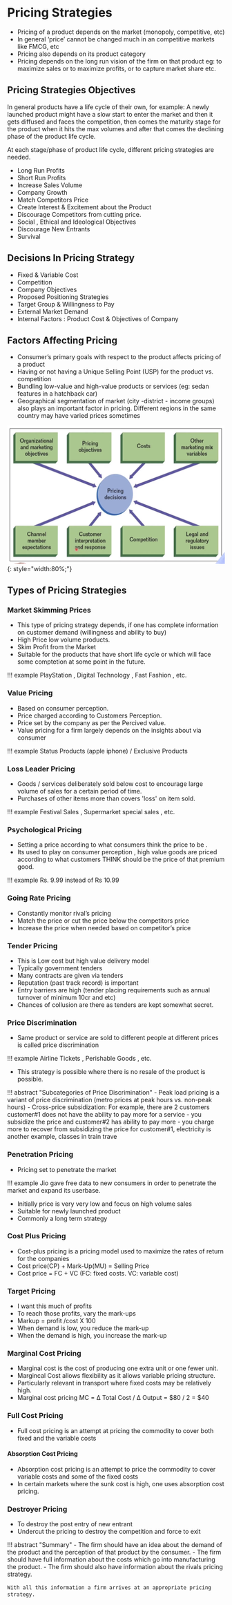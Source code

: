 # Pricing Strategies 
- Pricing of a product depends on the market (monopoly, competitive, etc)
- In general ‘price’ cannot be changed much in an competitive markets like FMCG,
etc
- Pricing also depends on its product category
- Pricing depends on the long run vision of the firm on that product eg: to
maximize sales or to maximize profits, or to capture market share etc.

## Pricing Strategies Objectives
In general products have a life cycle of their own, for example: A newly launched
product might have a slow start to enter the market and then it gets diffused and
faces the competition, then comes the maturity stage for the product when it hits
the max volumes and after that comes the declining phase of the product life
cycle.

At each stage/phase of product life cycle, different pricing strategies are needed.

- Long Run Profits
- Short Run Profits 
- Increase Sales Volume 
- Company Growth 
- Match Competitors Price 
- Create Interest & Excitement about the Product
- Discourage Competitors from cutting price.
- Social , Ethical and Ideological Objectives 
- Discourage New Entrants 
- Survival

## Decisions In Pricing Strategy 
- Fixed & Variable Cost 
-  Competition 
- Company Objectives 
- Proposed Positioning Strategies 
- Target Group & Willingness to Pay
- External Market Demand 
- Internal Factors : Product Cost & Objectives of Company


## Factors Affecting Pricing 
- Consumer’s primary goals with respect to the product affects pricing of a product
- Having or not having a Unique Selling Point (USP) for the product vs. competition
- Bundling low-value and high-value products or services (eg: sedan features in a
hatchback car)
- Geographical segmentation of market (city -district - income groups) also plays
an important factor in pricing. Different regions in the same country may have
varied prices sometimes

![](img/image_2023-06-08-16-13-36.png){: style="width:80%;"}

## Types of Pricing Strategies 
### Market Skimming Prices 
- This type of pricing strategy depends, if one has complete information on
customer demand (willingness and ability to buy)
- High Price low volume products.
- Skim Profit from the Market 
- Suitable for the products that have short life cycle or which will face some 
comptetion at some point in the future.

!!! example 
    PlayStation , Digital Technology , Fast Fashion , etc.

### Value Pricing 
- Based on consumer perception.
- Price charged according to Customers Perception.
- Price set by the company as per the Percived value.
- Value pricing for a firm largely depends on the insights about via consumer

!!! example
    Status Products (apple iphone) / Exclusive Products 

### Loss Leader Pricing 
- Goods / services deliberately sold below cost to encourage 
large volume of sales for a certain period of time.
- Purchases of other items more than covers 'loss' on item sold.

!!! example 
    Festival Sales , Supermarket special sales , etc.

### Psychological Pricing 
- Setting a price according to what consumers think the price to be .
- Its used to play on consumer perception , high value goods are priced 
according to what customers THINK should be the price of that premium good.

!!! example
    Rs. 9.99 instead of Rs 10.99

### Going Rate Pricing 
- Constantly monitor rival’s pricing
- Match the price or cut the price below the competitors price
- Increase the price when needed based on competitor’s price

### Tender Pricing 
- This is Low cost but high value delivery model
- Typically government tenders
- Many contracts are given via tenders
- Reputation (past track record) is important
- Entry barriers are high (tender placing requirements such as annual turnover of
minimum 10cr and etc)
- Chances of collusion are there as tenders are kept somewhat secret.

### Price Discrimination 
- Same product or service are sold to different people at different prices is called
price discrimination

!!! example 
    Airline Tickets , Perishable Goods , etc.

- This strategy is possible where there is no resale of the product is possible.

!!! abstract "Subcategories of Price Discrimination"
    - Peak load pricing is a variant of price discrimination (metro prices at peak hours
    vs. non-peak hours)
    - Cross-price subsidization: For example, there are 2 customers customer#1 does
    not have the ability to pay more for a service - you subsidize the price and
    customer#2 has ability to pay more - you charge more to recover from
    subsidizing the price for customer#1, electricity is another example, classes in
    train trave

### Penetration Pricing 
- Pricing set to penetrate the market

!!! example 
    Jio gave free data to new consumers in order to penetrate the market and expand its userbase.

- Initially price is very very low and focus on high volume sales
- Suitable for newly launched product
- Commonly a long term strategy

### Cost Plus Pricing 
- Cost-plus pricing is a pricing model used to maximize the rates of return for the
companies
- Cost price(CP) + Mark-Up(MU) = Selling Price
- Cost price = FC + VC (FC: fixed costs. VC: variable cost)

### Target Pricing 
- I want this much of profits
- To reach those profits, vary the mark-ups
- Markup = profit /cost X 100
- When demand is low, you reduce the mark-up
- When the demand is high, you increase the mark-up

### Marginal Cost Pricing 
- Marginal cost is the cost of producing one extra unit or one fewer unit.
- Margincal Cost allows flexibility as it allows variable pricing structure.
- Particularly relevant in transport where fixed costs may be relatively high.
- Marginal cost pricing MC = Δ Total Cost / Δ Output = $80 / 2 = $40

### Full Cost Pricing 
- Full cost pricing is an attempt at pricing the commodity to cover both fixed and
the variable costs

#### Absorption Cost Pricing
- Absorption cost pricing is an attempt to price the commodity to cover variable
costs and some of the fixed costs
- In certain markets where the sunk cost is high, one uses absorption cost pricing.

### Destroyer Pricing 
- To destroy the post entry of new entrant
- Undercut the pricing to destroy the competition and force to exit

!!! abstract "Summary"
    - The firm should have an idea about the demand of the product and the perception 
    of that product by the consumer.
    - The firm should have full information about the costs which go into manufacturing 
    the product.
    - The firm should also have information about the rivals pricing strategy.

    With all this information a firm arrives at an appropriate pricing strategy.

    

